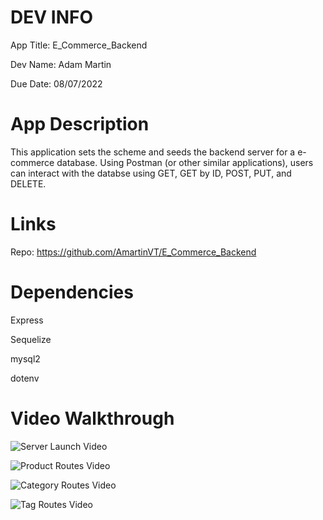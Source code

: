 # DEV INFO
App Title: E_Commerce_Backend

Dev Name: Adam Martin

Due Date: 08/07/2022

# App Description
This application sets the scheme and seeds the backend server for a e-commerce database. Using Postman (or other similar applications), users can interact with the databse using GET, GET by ID, POST, PUT, and DELETE.


# Links
Repo: https://github.com/AmartinVT/E_Commerce_Backend

# Dependencies
Express

Sequelize

mysql2

dotenv

# Video Walkthrough
![Server Launch Video](https://drive.google.com/file/d/1CZZGOBet32ZR90AQ22q8tPzlf8-_1_D-/view)

![Product Routes Video](https://drive.google.com/file/d/1LnbNj9N3gSNv9kELZe2PurE_rJ8aQk5J/view)

![Category Routes Video](https://drive.google.com/file/d/18IrxkuFsQfPLuCN6o9-nNWnkcqgUPWig/view)

![Tag Routes Video](https://drive.google.com/file/d/1Y13w3ezTJVlY5qa2DV5WcqSBbuWP-801/view)
